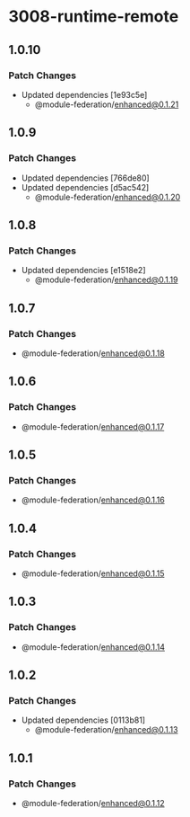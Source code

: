 # 3008-runtime-remote

## 1.0.10

### Patch Changes

- Updated dependencies [1e93c5e]
  - @module-federation/enhanced@0.1.21

## 1.0.9

### Patch Changes

- Updated dependencies [766de80]
- Updated dependencies [d5ac542]
  - @module-federation/enhanced@0.1.20

## 1.0.8

### Patch Changes

- Updated dependencies [e1518e2]
  - @module-federation/enhanced@0.1.19

## 1.0.7

### Patch Changes

- @module-federation/enhanced@0.1.18

## 1.0.6

### Patch Changes

- @module-federation/enhanced@0.1.17

## 1.0.5

### Patch Changes

- @module-federation/enhanced@0.1.16

## 1.0.4

### Patch Changes

- @module-federation/enhanced@0.1.15

## 1.0.3

### Patch Changes

- @module-federation/enhanced@0.1.14

## 1.0.2

### Patch Changes

- Updated dependencies [0113b81]
  - @module-federation/enhanced@0.1.13

## 1.0.1

### Patch Changes

- @module-federation/enhanced@0.1.12

